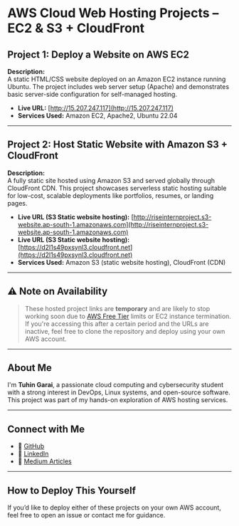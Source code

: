 # AWS Cloud Web Hosting Projects – EC2 & S3 + CloudFront

## Project 1: Deploy a Website on AWS EC2

**Description:**  
A static HTML/CSS website deployed on an Amazon EC2 instance running Ubuntu. The project includes web server setup (Apache) and demonstrates basic server-side configuration for self-managed hosting.

- **Live URL:** [http://15.207.247.117](http://15.207.247.117)
- **Services Used:** Amazon EC2, Apache2, Ubuntu 22.04

---

## Project 2: Host Static Website with Amazon S3 + CloudFront

**Description:**  
A fully static site hosted using Amazon S3 and served globally through CloudFront CDN. This project showcases serverless static hosting suitable for low-cost, scalable deployments like portfolios, resumes, or landing pages.

- **Live URL (S3 Static website hosting):** [http://riseinternproject.s3-website.ap-south-1.amazonaws.com](http://riseinternproject.s3-website.ap-south-1.amazonaws.com)
- **Live URL (S3 Static website hosting):** [https://d2l1s49pxsynl3.cloudfront.net](https://d2l1s49pxsynl3.cloudfront.net)
- **Services Used:** Amazon S3 (static website hosting), CloudFront (CDN)

---

## ⚠️ Note on Availability

> These hosted project links are **temporary** and are likely to stop working soon due to [AWS Free Tier](https://aws.amazon.com/free/) limits or EC2 instance termination.  
> If you're accessing this after a certain period and the URLs are inactive, feel free to clone the repository and deploy using your own AWS account.

---

## About Me

I'm **Tuhin Garai**, a passionate cloud computing and cybersecurity student with a strong interest in DevOps, Linux systems, and open-source software.  
This project was part of my hands-on exploration of AWS hosting services.

---

## Connect with Me

- 🔗 [GitHub](https://github.com/nightcodex7)
- 🔗 [LinkedIn](https://www.linkedin.com/in/tuhingarai/)
- 🔗 [Medium Articles](https://medium.com/@nightcode_x)

---

## How to Deploy This Yourself

If you’d like to deploy either of these projects on your own AWS account, feel free to open an issue or contact me for guidance.
